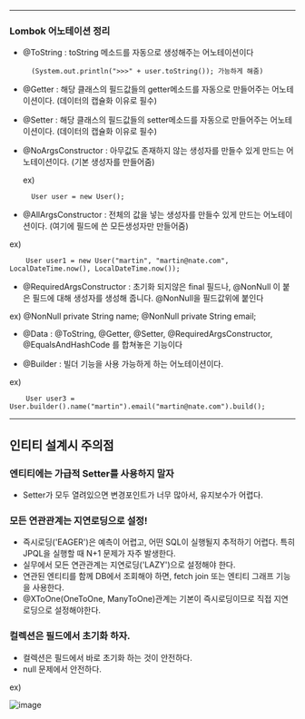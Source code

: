 -------------------------------------------------------------------------------------------------------------------------------------------


### Lombok 어노테이션 정리


- @ToString : toString 메소드를 자동으로 생성해주는 어노테이션이다

        (System.out.println(">>>" + user.toString()); 가능하게 해줌)

- @Getter : 해당 클래스의 필드값들의 getter메소드를 자동으로 만들어주는 어노테이션이다. (데이터의 캡슐화 이유로 필수) 

- @Setter : 해당 클래스의 필드값들의 setter메소드를 자동으로 만들어주는 어노테이션이다. (데이터의 캡슐화 이유로 필수) 

- @NoArgsConstructor : 아무값도 존재하지 않는 생성자를 만들수 있게 만드는 어노테이션이다. (기본 생성자를 만들어줌) 

  ex) 
      
        User user = new User();

- @AllArgsConstructor : 전체의 값을 넣는 생성자를 만들수 있게 만드는 어노테이션이다. (여기에 필드에 쓴 모든생성자만 만들어줌) 

 ex) 
      
        User user1 = new User("martin", "martin@nate.com", LocalDateTime.now(), LocalDateTime.now());

- @RequiredArgsConstructor : 초기화 되지않은 final 필드나, @NonNull 이 붙은 필드에 대해 생성자를 생성해 줍니다. @NonNull을 필드값위에 붙인다

 ex) 
           @NonNull
           private String name;
           @NonNull
           private String email;
           
- @Data : @ToString, @Getter, @Setter, @RequiredArgsConstructor, @EqualsAndHashCode 를 합쳐놓은 기능이다

- @Builder : 빌더 기능을 사용 가능하게 하는 어노테이션이다.

 ex) 

        User user3 = User.builder().name("martin").email("martin@nate.com").build();
        
        
-------------------------------------------------------------------------------------------------------------------------------------------


## 인티티 설계시 주의점


### 엔티티에는 가급적 Setter를 사용하지 말자

- Setter가 모두 열려있으면 변경포인트가 너무 많아서, 유지보수가 어렵다.

### 모든 연관관계는 지연로딩으로 설정!

- 즉시로딩('EAGER')은 예측이 어렵고, 어떤 SQL이 실행될지 추적하기 어렵다. 특히 JPQL을 실행할 때 N+1 문제가 자주 발생한다.
- 실무에서 모든 연관관계는 지연로딩('LAZY')으로 설정해야 한다.
- 연관된 엔티티를 함께 DB에서 조회해야 하면, fetch join 또는 엔티티 그래프 기능을 사용한다.
- @XToOne(OneToOne, ManyToOne)관계는 기본이 즉시로딩이므로 직접 지연로딩으로 설정해야한다.

### 컬렉션은 필드에서 초기화 하자.

- 컬렉션은 필드에서 바로 초기화 하는 것이 안전하다.
- null 문제에서 안전하다.

ex)
        
![image](https://github.com/Parkcharito/studySpringBootJPA/assets/100402443/26292a4a-04cb-4c75-962a-5bb056ea33e5)


